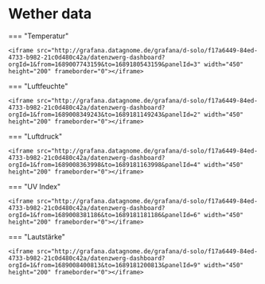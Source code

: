 # Wether data

=== "Temperatur"

    <iframe src="http://grafana.datagnome.de/grafana/d-solo/f17a6449-84ed-4733-b982-21c0d480c42a/datenzwerg-dashboard?orgId=1&from=1689007743159&to=1689180543159&panelId=3" width="450" height="200" frameborder="0"></iframe>

=== "Luftfeuchte"

    <iframe src="http://grafana.datagnome.de/grafana/d-solo/f17a6449-84ed-4733-b982-21c0d480c42a/datenzwerg-dashboard?orgId=1&from=1689008349243&to=1689181149243&panelId=2" width="450" height="200" frameborder="0"></iframe>

=== "Luftdruck"

    <iframe src="http://grafana.datagnome.de/grafana/d-solo/f17a6449-84ed-4733-b982-21c0d480c42a/datenzwerg-dashboard?orgId=1&from=1689008363998&to=1689181163998&panelId=4" width="450" height="200" frameborder="0"></iframe>

=== "UV Index"

    <iframe src="http://grafana.datagnome.de/grafana/d-solo/f17a6449-84ed-4733-b982-21c0d480c42a/datenzwerg-dashboard?orgId=1&from=1689008381186&to=1689181181186&panelId=6" width="450" height="200" frameborder="0"></iframe>

=== "Lautstärke"

    <iframe src="http://grafana.datagnome.de/grafana/d-solo/f17a6449-84ed-4733-b982-21c0d480c42a/datenzwerg-dashboard?orgId=1&from=1689008400813&to=1689181200813&panelId=9" width="450" height="200" frameborder="0"></iframe>

